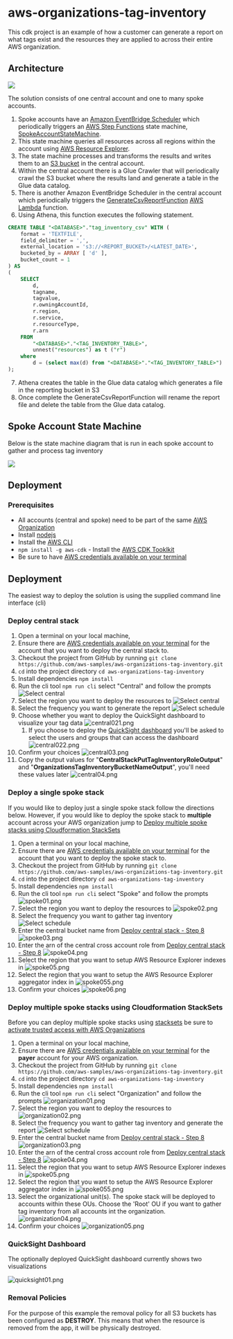# aws-organizations-tag-inventory

This cdk project is an example of how a customer can generate a report on what tags exist and the resources they are applied to across their entire AWS organization.


## Architecture

![](./images/architecture.drawio.png)

The solution consists of one central account and one to many spoke accounts. 

1. Spoke accounts have an [Amazon EventBridge Scheduler](https://docs.aws.amazon.com/eventbridge/latest/userguide/scheduler.html) 
which periodically triggers an [AWS Step Functions](https://docs.aws.amazon.com/step-functions/latest/dg/welcome.html) state machine, [SpokeAccountStateMachine](#spoke-account-state-machine). 
2. This state machine queries all resources across all regions within the account using [AWS Resource Explorer](https://aws.amazon.com/resourceexplorer/). 
3. The state machine processes and transforms the results and writes them to an [S3 bucket](https://docs.aws.amazon.com/AmazonS3/latest/userguide//Welcome.html) in the central account.
4. Within the central account there is a Glue Crawler that will periodically crawl the S3 bucket where the results land and generate a table in the Glue data catalog.
5. There is another Amazon EventBridge Scheduler in the central account which periodically triggers the [GenerateCsvReportFunction](./src/functions/GenerateReportCSV.ts) [AWS Lambda](https://docs.aws.amazon.com/lambda/latest/dg/welcome.html) function. 
6. Using Athena, this function executes the following statement.

```sql
CREATE TABLE "<DATABASE>"."tag_inventory_csv" WITH (
    format = 'TEXTFILE',
    field_delimiter = ',',
    external_location = 's3://<REPORT_BUCKET>/<LATEST_DATE>',
    bucketed_by = ARRAY [ 'd' ],
    bucket_count = 1
) AS 
(
    SELECT 
        d,
        tagname,
        tagvalue,
        r.owningAccountId,
        r.region,
        r.service,
        r.resourceType,
        r.arn
    FROM 
        "<DATABASE>"."<TAG_INVENTORY_TABLE>",
        unnest("resources") as t ("r")
    where 
        d = (select max(d) from "<DATABASE>"."<TAG_INVENTORY_TABLE>")
);
```  
7. Athena creates the table in the Glue data catalog which generates a file in the reporting bucket in S3
8. Once complete the GenerateCsvReportFunction will rename the report file and delete the table from the Glue data catalog.


## Spoke Account State Machine
Below is the state machine diagram that is run in each spoke account to gather and process tag inventory 

![](./images/SpokeAccountStateMachine.png)
## Deployment
### Prerequisites

* All accounts (central and spoke) need to be part of the same [AWS Organization](https://docs.aws.amazon.com/organizations/latest/userguide/orgs_introduction.html)
* Install [nodejs](https://nodejs.org/en/download)
* Install the [AWS CLI](https://docs.aws.amazon.com/cli/latest/userguide/getting-started-install.html)
* `npm install -g aws-cdk` - Install the [AWS CDK Tooklkit](https://docs.aws.amazon.com/cdk/v2/guide/cli.html)
* Be sure to have [AWS credentials available on your terminal](https://docs.aws.amazon.com/cli/latest/userguide/cli-chap-authentication.html)


## Deployment
The easiest way to deploy the solution is using the supplied command line interface (cli) 

### Deploy central stack
1. Open a terminal on your local machine, 
1. Ensure there are  [AWS credentials available on your terminal](https://docs.aws.amazon.com/cli/latest/userguide/cli-chap-authentication.html) for the account that you want to deploy the central stack to.
1. Checkout the project from GitHub by running `git clone https://github.com/aws-samples/aws-organizations-tag-inventory.git`
1. `cd` into the project directory `cd aws-organizations-tag-inventory`
1. Install dependencies `npm install`
1. Run the cli tool `npm run cli`  select "Central" and follow the prompts
   ![Select central](./images/central01.png)
2. Select the region you want to deploy the resources to
   ![Select central](./images/central02.png)
2. Select the frequency you want to generate the report
   ![Select schedule](./images/schedule.png)
3. Choose whether you want to deploy the QuickSight dashboard to visualize your tag data
   ![central021.png](images%2Fcentral021.png)
   1. If you choose to deploy the [QuickSight dashboard](#quicksight-dashboard) you'll be asked to select the users and groups that can access the dashboard
      ![central022.png](images%2Fcentral022.png)
3. Confirm your choices
   ![central03.png](images%2Fcentral03.png)
1. Copy the output values for  "**CentralStackPutTagInventoryRoleOutput**" and "**OrganizationsTagInventoryBucketNameOutput**", you'll need these values later
   ![central04.png](images%2Fcentral04.png)

###  Deploy a single spoke stack
If you would like to deploy just a single spoke stack follow the directions below. However, if you would like to deploy the spoke stack to **multiple** account across your 
AWS organization jump to [Deploy multiple spoke stacks using Cloudformation StackSets](#deploy-multiple-spoke-stacks-using-cloudformation-stacksets)

1. Open a terminal on your local machine,
1. Ensure there are  [AWS credentials available on your terminal](https://docs.aws.amazon.com/cli/latest/userguide/cli-chap-authentication.html) for the account that you want to deploy the spoke stack to.
3. Checkout the project from GitHub by running `git clone https://github.com/aws-samples/aws-organizations-tag-inventory.git`
4. `cd` into the project directory `cd aws-organizations-tag-inventory`
5. Install dependencies `npm install`
6. Run the cli tool `npm run cli`  select "Spoke" and follow the prompts
   ![spoke01.png](images%2Fspoke01.png)
7. Select the region you want to deploy the resources to
   ![spoke02.png](images%2Fspoke02.png)
2. Select the frequency you want to gather tag inventory
   ![Select schedule](./images/schedule.png)
8. Enter the central bucket name from [Deploy central stack - Step 8](#deploy-central-stack)
   ![spoke03.png](images%2Fspoke03.png)
9. Enter the arn of the central cross account role from [Deploy central stack - Step 8](#deploy-central-stack)
   ![spoke04.png](images%2Fspoke04.png)
10. Select the region that you want to setup AWS Resource Explorer indexes in
   ![spoke05.png](images%2Fspoke05.png)
11. Select the region that you want to setup the AWS Resource Explorer aggregator index in
   ![spoke055.png](images%2Fspoke055.png)
11. Confirm your choices
   ![spoke06.png](images%2Fspoke06.png)
### Deploy multiple spoke stacks using Cloudformation StackSets
Before you can deploy multiple spoke stacks using [stacksets](https://docs.aws.amazon.com/AWSCloudFormation/latest/UserGuide/what-is-cfnstacksets.html) be sure to [activate trusted access with AWS Organizations](https://docs.aws.amazon.com/AWSCloudFormation/latest/UserGuide/stacksets-orgs-activate-trusted-access.html) 

1. Open a terminal on your local machine,
1. Ensure there are  [AWS credentials available on your terminal](https://docs.aws.amazon.com/cli/latest/userguide/cli-chap-authentication.html) for the **payer** account for your AWS organization.
3. Checkout the project from GitHub by running `git clone https://github.com/aws-samples/aws-organizations-tag-inventory.git`
4. `cd` into the project directory `cd aws-organizations-tag-inventory`
5. Install dependencies `npm install`
6. Run the cli tool `npm run cli`  select "Organization" and follow the prompts
   ![organization01.png](images%2Forganization01.png)
7. Select the region you want to deploy the resources to
   ![organization02.png](images%2Forganization02.png)
2. Select the frequency you want to gather tag inventory and generate the report 
   ![Select schedule](./images/schedule.png)
8. Enter the central bucket name from [Deploy central stack - Step 8](#deploy-central-stack)
   ![organization03.png](images%2Forganization03.png)
9. Enter the arn of the central cross account role from [Deploy central stack - Step 8](#deploy-central-stack)
   ![spoke04.png](images%2Fspoke04.png)
10. Select the region that you want to setup AWS Resource Explorer indexes in
    ![spoke05.png](images%2Fspoke05.png)
11. Select the region that you want to setup the AWS Resource Explorer aggregator index in
    ![spoke055.png](images%2Fspoke055.png)
12. Select the organizational unit(s). The spoke stack will be deployed to accounts within these OUs. Choose the 'Root' OU if you want to gather tag inventory from all accounts int the organization.
    ![organization04.png](images%2Forganization04.png)
13. Confirm your choices
   ![organization05.png](images%2Forganization05.png)

### QuickSight Dashboard
The optionally deployed QuickSight dashboard currently shows two visualizations

![quicksight01.png](images%2Fquicksight01.png)

### Removal Policies

For the purpose of this example the removal policy for all S3 buckets has been configured as **DESTROY**.  This means that when the resource is removed from the app, 
it will be physically destroyed.
